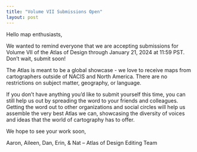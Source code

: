 ```yaml
---
title: "Volume VII Submissions Open"
layout: post
---
```


Hello map enthusiasts,

We wanted to remind everyone that we are accepting submissions for Volume VII of the Atlas of Design through January 21, 2024 at 11:59 PST. Don’t wait, submit soon!

The Atlas is meant to be a global showcase - we love to receive maps from cartographers outside of NACIS and North America. There are no restrictions on subject matter, geography, or language. 

If you don’t have anything you’d like to submit yourself this time, you can still help us out by spreading the word to your friends and colleagues. Getting the word out to other organizations and social circles will help us assemble the very best Atlas we can, showcasing the diversity of voices and ideas that the world of cartography has to offer.

We hope to see your work soon,

Aaron, Aileen, Dan, Erin, & Nat – Atlas of Design Editing Team

